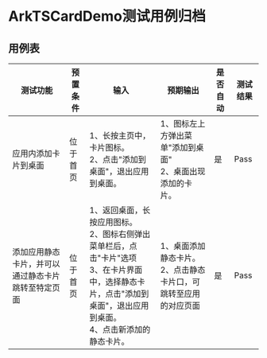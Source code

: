 # ArkTSCardDemo测试用例归档

## 用例表

| 测试功能                      | 预置条件 | 输入                                                                                                  | 预期输出                                  | 是否自动 | 测试结果 |
|---------------------------|------|-----------------------------------------------------------------------------------------------------|---------------------------------------|------|------|
| 应用内添加卡片到桌面                | 位于首页 | 	1、长按主页中，卡片图标。<br/>2、点击"添加到桌面"，退出应用到桌面。<br/>	                                                       | 1、图标左上方弹出菜单"添加到桌面"<br/>2、桌面出现添加的卡片。   | 是    | Pass |
| 添加应用静态卡片，并可以通过静态卡片跳转至特定页面 | 位于首页 | 	1、返回桌面，长按应用图标。<br/>2、图标右侧弹出菜单栏后，点击"卡片"选项<br/>3、在卡片界面中，选择静态卡片，点击"添加到桌面"，退出应用到桌面。<br/>4、点击新添加的静态卡片。	 | 1、桌面添加静态卡片。<br/>2、点击静态卡片口，可跳转至应用的对应页面 | 是    | Pass |